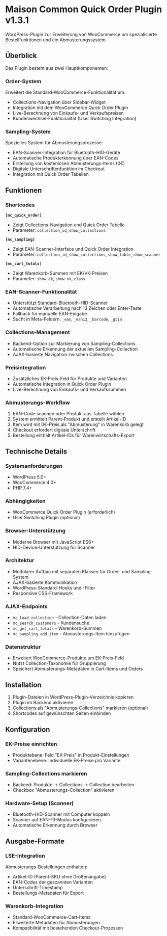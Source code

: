 # Maison Common Quick Order Plugin v1.3.1

WordPress-Plugin zur Erweiterung von WooCommerce um spezialisierte Bestellfunktionen und ein Abmusterungssystem.

## Überblick

Das Plugin besteht aus zwei Hauptkomponenten:

### Order-System
Erweitert die Standard-WooCommerce-Funktionalität um:
- Collections-Navigation über Sidebar-Widget
- Integration mit dem WooCommerce Quick Order Plugin
- Live-Berechnung von Einkaufs- und Verkaufspreisen
- Kundenwechsel-Funktionalität (User Switching Integration)

### Sampling-System
Spezielles System für Abmusterungsprozesse:
- EAN-Scanner-Integration für Bluetooth-HID-Geräte
- Automatische Produkterkennung über EAN-Codes
- Erstellung von kostenlosen Abmusterungs-Items (0€)
- Digitale Unterschriftenfunktion im Checkout
- Integration mit Quick Order Tabellen

## Funktionen

### Shortcodes

**`[mc_quick_order]`**
- Zeigt Collections-Navigation und Quick Order Tabelle
- Parameter: `collection_id`, `show_collections`

**`[mc_sampling]`**
- Zeigt EAN-Scanner-Interface und Quick Order Integration
- Parameter: `collection_id`, `show_collections`, `show_table`, `show_scanner`

**`[mc_cart_totals]`**
- Zeigt Warenkorb-Summen mit EK/VK-Preisen
- Parameter: `show_ek`, `show_vk`, `class`

### EAN-Scanner-Funktionalität
- Unterstützt Standard-Bluetooth-HID-Scanner
- Automatische Verarbeitung nach 13 Zeichen oder Enter-Taste
- Fallback für manuelle EAN-Eingabe
- Sucht in Meta-Feldern: `_ean`, `_ean13`, `_barcode`, `_gtin`

### Collections-Management
- Backend-Option zur Markierung von Sampling-Collections
- Automatische Erkennung der aktuellen Sampling-Collection
- AJAX-basierte Navigation zwischen Collections

### Preisintegration
- Zusätzliches EK-Preis-Feld für Produkte und Varianten
- Automatische Integration in Quick Order Plugin
- Live-Berechnung von Einkaufs- und Verkaufssummen

### Abmusterungs-Workflow
1. EAN-Code scannen oder Produkt aus Tabelle wählen
2. System ermittelt Parent-Produkt und erstellt Artikel-ID
3. Item wird mit 0€-Preis als "Abmusterung" in Warenkorb gelegt
4. Checkout erfordert digitale Unterschrift
5. Bestellung enthält Artikel-IDs für Warenwirtschafts-Export

## Technische Details

### Systemanforderungen
- WordPress 5.0+
- WooCommerce 4.0+
- PHP 7.4+

### Abhängigkeiten
- WooCommerce Quick Order Plugin (erforderlich)
- User Switching Plugin (optional)

### Browser-Unterstützung
- Moderne Browser mit JavaScript ES6+
- HID-Device-Unterstützung für Scanner

### Architektur
- Modularer Aufbau mit separaten Klassen für Order- und Sampling-System
- AJAX-basierte Kommunikation
- WordPress-Standard-Hooks und -Filter
- Responsive CSS-Framework

### AJAX-Endpoints
- `mc_load_collection` - Collection-Daten laden
- `mc_search_customers` - Kundensuche
- `mc_get_cart_totals` - Warenkorb-Summen
- `mc_sampling_add_item` - Abmusterungs-Item hinzufügen

### Datenstruktur
- Erweitert WooCommerce-Produkte um EK-Preis-Feld
- Nutzt Collection-Taxonomie für Gruppierung
- Speichert Abmusterungs-Metadaten in Cart-Items und Orders

## Installation

1. Plugin-Dateien in WordPress-Plugin-Verzeichnis kopieren
2. Plugin im Backend aktivieren
3. Collections als "Abmusterungs-Collections" markieren (optional)
4. Shortcodes auf gewünschten Seiten einbinden

## Konfiguration

### EK-Preise einrichten
- Produktebene: Feld "EK-Preis" in Produkt-Einstellungen
- Variantenebene: Individuelle EK-Preise pro Variante

### Sampling-Collections markieren
- Backend: Produkte → Collections → Collection bearbeiten
- Checkbox "Abmusterungs-Collection" aktivieren

### Hardware-Setup (Scanner)
- Bluetooth-HID-Scanner mit Computer koppeln
- Scanner auf EAN-13-Modus konfigurieren
- Automatische Erkennung durch Browser

## Ausgabe-Formate

### LSE-Integration
Abmusterungs-Bestellungen enthalten:
- Artikel-ID (Parent-SKU ohne Größenangabe)
- EAN-Codes der gescannten Varianten
- Unterschrift-Timestamp
- Bestellungs-Metadaten für Export

### Warenkorb-Integration
- Standard-WooCommerce-Cart-Items
- Erweiterte Metadaten für Abmusterungen
- Kompatibilität mit bestehenden Checkout-Prozessen
